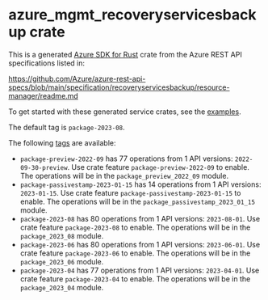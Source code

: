 # azure_mgmt_recoveryservicesbackup crate

This is a generated [Azure SDK for Rust](https://github.com/Azure/azure-sdk-for-rust) crate from the Azure REST API specifications listed in:

https://github.com/Azure/azure-rest-api-specs/blob/main/specification/recoveryservicesbackup/resource-manager/readme.md

To get started with these generated service crates, see the [examples](https://github.com/Azure/azure-sdk-for-rust/blob/main/services/README.md#examples).

The default tag is `package-2023-08`.

The following [tags](https://github.com/Azure/azure-sdk-for-rust/blob/main/services/tags.md) are available:

- `package-preview-2022-09` has 77 operations from 1 API versions: `2022-09-30-preview`. Use crate feature `package-preview-2022-09` to enable. The operations will be in the `package_preview_2022_09` module.
- `package-passivestamp-2023-01-15` has 14 operations from 1 API versions: `2023-01-15`. Use crate feature `package-passivestamp-2023-01-15` to enable. The operations will be in the `package_passivestamp_2023_01_15` module.
- `package-2023-08` has 80 operations from 1 API versions: `2023-08-01`. Use crate feature `package-2023-08` to enable. The operations will be in the `package_2023_08` module.
- `package-2023-06` has 80 operations from 1 API versions: `2023-06-01`. Use crate feature `package-2023-06` to enable. The operations will be in the `package_2023_06` module.
- `package-2023-04` has 77 operations from 1 API versions: `2023-04-01`. Use crate feature `package-2023-04` to enable. The operations will be in the `package_2023_04` module.